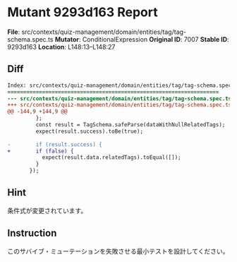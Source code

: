 # Mutant 9293d163 Report

**File**: src/contexts/quiz-management/domain/entities/tag/tag-schema.spec.ts
**Mutator**: ConditionalExpression
**Original ID**: 7007
**Stable ID**: 9293d163
**Location**: L148:13–L148:27

## Diff

```diff
Index: src/contexts/quiz-management/domain/entities/tag/tag-schema.spec.ts
===================================================================
--- src/contexts/quiz-management/domain/entities/tag/tag-schema.spec.ts	original
+++ src/contexts/quiz-management/domain/entities/tag/tag-schema.spec.ts	mutated #7007
@@ -144,9 +144,9 @@
         };
         const result = TagSchema.safeParse(dataWithNullRelatedTags);
         expect(result.success).toBe(true);
 
-        if (result.success) {
+        if (false) {
           expect(result.data.relatedTags).toEqual([]);
         }
       });
```

## Hint

条件式が変更されています。

## Instruction

このサバイブ・ミューテーションを失敗させる最小テストを設計してください。
